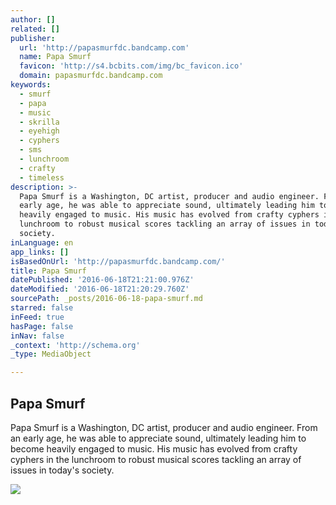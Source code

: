 ```yaml
---
author: []
related: []
publisher:
  url: 'http://papasmurfdc.bandcamp.com'
  name: Papa Smurf
  favicon: 'http://s4.bcbits.com/img/bc_favicon.ico'
  domain: papasmurfdc.bandcamp.com
keywords:
  - smurf
  - papa
  - music
  - skrilla
  - eyehigh
  - cyphers
  - sms
  - lunchroom
  - crafty
  - timeless
description: >-
  Papa Smurf is a Washington, DC artist, producer and audio engineer. From an
  early age, he was able to appreciate sound, ultimately leading him to become
  heavily engaged to music. His music has evolved from crafty cyphers in the
  lunchroom to robust musical scores tackling an array of issues in today's
  society.
inLanguage: en
app_links: []
isBasedOnUrl: 'http://papasmurfdc.bandcamp.com/'
title: Papa Smurf
datePublished: '2016-06-18T21:21:00.976Z'
dateModified: '2016-06-18T21:20:29.760Z'
sourcePath: _posts/2016-06-18-papa-smurf.md
starred: false
inFeed: true
hasPage: false
inNav: false
_context: 'http://schema.org'
_type: MediaObject

---
```

<article style=""><h1>Papa Smurf</h1><p>Papa Smurf is a Washington, DC artist, producer and audio engineer. From an early age, he was able to appreciate sound, ultimately leading him to become heavily engaged to music. His music has evolved from crafty cyphers in the lunchroom to robust musical scores tackling an array of issues in today's society.</p><img src="http://f4.bcbits.com/img/a1013290521_2.jpg" /></article>